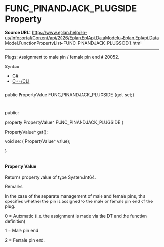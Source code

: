 # FUNC_PINANDJACK_PLUGSIDE Property

**Source URL:** https://www.eplan.help/en-us/Infoportal/Content/api/2026/Eplan.EplApi.DataModelu~Eplan.EplApi.DataModel.FunctionPropertyList~FUNC_PINANDJACK_PLUGSIDE().html

---

Plugs: Assignment to male pin / female pin end # 20052.

Syntax

- [C#](#i-syntax-CS)
- [C++/CLI](#i-syntax-CPP2005)

```
```
public PropertyValue FUNC_PINANDJACK_PLUGSIDE {get; set;}
```
```

```
```
public:

property PropertyValue^ FUNC_PINANDJACK_PLUGSIDE {

   PropertyValue^ get();

   void set (    PropertyValue^ value);

}
```
```

#### Property Value

Returns property value of type System.Int64.

Remarks

In the case of the separate management of male and female pins, this specifies whether the pin is assigned to the male or female pin end of the plug.

0 = Automatic (i.e. the assignment is made via the DT and the function definition)

1 = Male pin end

2 = Female pin end.
